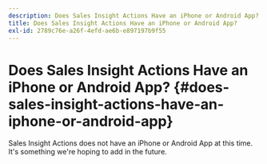 ```yaml
---
description: Does Sales Insight Actions Have an iPhone or Android App? - Marketo Docs - Product Documentation
title: Does Sales Insight Actions Have an iPhone or Android App?
exl-id: 2789c76e-a26f-4efd-ae6b-e897197b9f55
---
```

# Does Sales Insight Actions Have an iPhone or Android App? {#does-sales-insight-actions-have-an-iphone-or-android-app}

Sales Insight Actions does not have an iPhone or Android App at this time. It's something we're hoping to add in the future.
